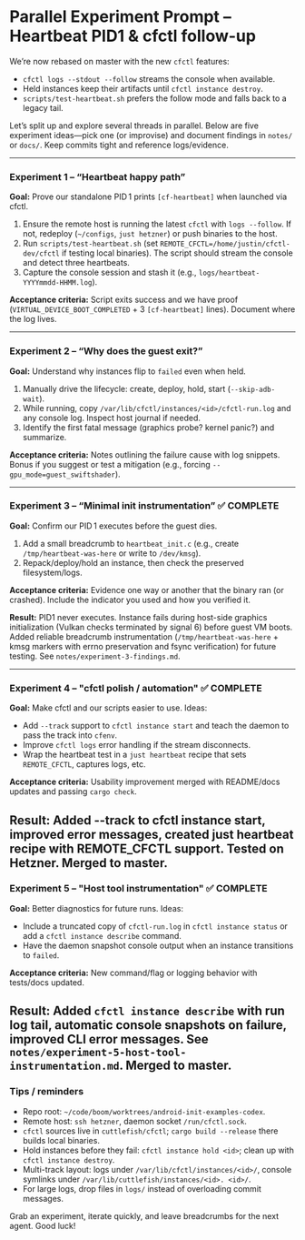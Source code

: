 # Parallel Experiment Prompt – Heartbeat PID1 & cfctl follow-up

We’re now rebased on master with the new `cfctl` features:
* `cfctl logs --stdout --follow` streams the console when available.
* Held instances keep their artifacts until `cfctl instance destroy`.
* `scripts/test-heartbeat.sh` prefers the follow mode and falls back to a legacy tail.

Let’s split up and explore several threads in parallel. Below are five experiment ideas—pick one (or improvise) and document findings in `notes/` or `docs/`. Keep commits tight and reference logs/evidence.

---

### Experiment 1 – “Heartbeat happy path”
**Goal:** Prove our standalone PID 1 prints `[cf-heartbeat]` when launched via cfctl.
1. Ensure the remote host is running the latest `cfctl` with `logs --follow`. If not, redeploy (`~/configs`, `just hetzner`) or push binaries to the host.
2. Run `scripts/test-heartbeat.sh` (set `REMOTE_CFCTL=/home/justin/cfctl-dev/cfctl` if testing local binaries). The script should stream the console and detect three heartbeats.
3. Capture the console session and stash it (e.g., `logs/heartbeat-YYYYmmdd-HHMM.log`).

**Acceptance criteria:** Script exits success and we have proof (`VIRTUAL_DEVICE_BOOT_COMPLETED` + 3 `[cf-heartbeat]` lines). Document where the log lives.

---

### Experiment 2 – “Why does the guest exit?”
**Goal:** Understand why instances flip to `failed` even when held.
1. Manually drive the lifecycle: create, deploy, hold, start (`--skip-adb-wait`).
2. While running, copy `/var/lib/cfctl/instances/<id>/cfctl-run.log` and any console log. Inspect host journal if needed.
3. Identify the first fatal message (graphics probe? kernel panic?) and summarize.

**Acceptance criteria:** Notes outlining the failure cause with log snippets. Bonus if you suggest or test a mitigation (e.g., forcing `--gpu_mode=guest_swiftshader`).

---

### Experiment 3 – “Minimal init instrumentation” ✅ COMPLETE
**Goal:** Confirm our PID 1 executes before the guest dies.
1. Add a small breadcrumb to `heartbeat_init.c` (e.g., create `/tmp/heartbeat-was-here` or write to `/dev/kmsg`).
2. Repack/deploy/hold an instance, then check the preserved filesystem/logs.

**Acceptance criteria:** Evidence one way or another that the binary ran (or crashed). Include the indicator you used and how you verified it.


**Result:** PID1 never executes. Instance fails during host-side graphics initialization (Vulkan checks terminated by signal 6) before guest VM boots. Added reliable breadcrumb instrumentation (`/tmp/heartbeat-was-here` + kmsg markers with errno preservation and fsync verification) for future testing. See `notes/experiment-3-findings.md`.

---

### Experiment 4 – "cfctl polish / automation" ✅ COMPLETE
**Goal:** Make cfctl and our scripts easier to use.
Ideas:
* Add `--track` support to `cfctl instance start` and teach the daemon to pass the track into `cfenv`.
* Improve `cfctl logs` error handling if the stream disconnects.
* Wrap the heartbeat test in a `just heartbeat` recipe that sets `REMOTE_CFCTL`, captures logs, etc.

**Acceptance criteria:** Usability improvement merged with README/docs updates and passing `cargo check`.


**Result:** Added --track to cfctl instance start, improved error messages, created just heartbeat recipe with REMOTE_CFCTL support. Tested on Hetzner. Merged to master.
---

### Experiment 5 – "Host tool instrumentation" ✅ COMPLETE
**Goal:** Better diagnostics for future runs.
Ideas:
* Include a truncated copy of `cfctl-run.log` in `cfctl instance status` or add a `cfctl instance describe` command.
* Have the daemon snapshot console output when an instance transitions to `failed`.

**Acceptance criteria:** New command/flag or logging behavior with tests/docs updated.


**Result:** Added `cfctl instance describe` with run log tail, automatic console snapshots on failure, improved CLI error messages. See `notes/experiment-5-host-tool-instrumentation.md`. Merged to master.
---

### Tips / reminders
* Repo root: `~/code/boom/worktrees/android-init-examples-codex`.
* Remote host: `ssh hetzner`, daemon socket `/run/cfctl.sock`.
* `cfctl` sources live in `cuttlefish/cfctl`; `cargo build --release` there builds local binaries.
* Hold instances before they fail: `cfctl instance hold <id>`; clean up with `cfctl instance destroy`.
* Multi-track layout: logs under `/var/lib/cfctl/instances/<id>/`, console symlinks under `/var/lib/cuttlefish/instances/<id>. <id>/`.
* For large logs, drop files in `logs/` instead of overloading commit messages.

Grab an experiment, iterate quickly, and leave breadcrumbs for the next agent. Good luck!
